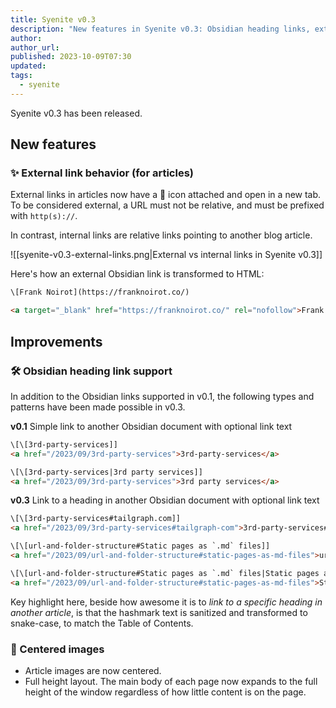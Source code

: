 ```yaml
---
title: Syenite v0.3
description: "New features in Syenite v0.3: Obsidian heading links, external link behavior, and more"
author:
author_url:
published: 2023-10-09T07:30
updated:
tags:
  - syenite
---
```


Syenite v0.3 has been released.

## New features

### ✨ External link behavior (for articles)

External links in articles now have a 🔗 icon attached and open in a new tab. To be considered external, a URL must not be relative, and must be prefixed with `http(s)://`.

In contrast, internal links are relative links pointing to another blog article.

![[syenite-v0.3-external-links.png|External vs internal links in Syenite v0.3]]

Here's how an external Obsidian link is transformed to HTML:

```html
\[Frank Noirot](https://franknoirot.co/)

<a target="_blank" href="https://franknoirot.co/" rel="nofollow">Frank Noirot 🔗</a>
```

## Improvements

### 🛠 Obsidian heading link support

In addition to the Obsidian links supported in v0.1, the following types and patterns have been made possible in v0.3.

**v0.1** Simple link to another Obsidian document with optional link text

```html
\[\[3rd-party-services]]
<a href="/2023/09/3rd-party-services">3rd-party-services</a>

\[\[3rd-party-services|3rd party services]]
<a href="/2023/09/3rd-party-services">3rd party services</a>
```

**v0.3** Link to a heading in another Obsidian document with optional link text

```html
\[\[3rd-party-services#tailgraph.com]]
<a href="/2023/09/3rd-party-services#tailgraph-com">3rd-party-services#tailgraph.com</a>

\[\[url-and-folder-structure#Static pages as `.md` files]]
<a href="/2023/09/url-and-folder-structure#static-pages-as-md-files">url-and-folder-structure#Static pages as <code>.md</code> files</a>

\[\[url-and-folder-structure#Static pages as `.md` files|Static pages as .md files]]
<a href="/2023/09/url-and-folder-structure#static-pages-as-md-files">Static pages as .md files</a>
```

Key highlight here, beside how awesome it is to *link to a specific heading in another article*, is that the hashmark text is sanitized and transformed to snake-case, to match the Table of Contents.

### 💄 Centered images

- Article images are now centered.
- Full height layout. The main body of each page now expands to the full height of the window regardless of how little content is on the page.

